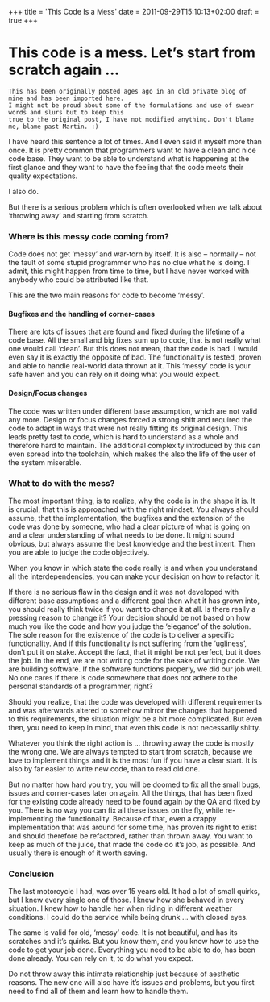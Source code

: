 +++
title = 'This Code Is a Mess'
date = 2011-09-29T15:10:13+02:00
draft = true
+++

# This code is a mess. Let’s start from scratch again ...

```
This has been originally posted ages ago in an old private blog of mine and has been imported here.
I might not be proud about some of the formulations and use of swear words and slurs but to keep this
true to the original post, I have not modified anything. Don't blame me, blame past Martin. :)
```

I have heard this sentence a lot of times. And I even said it myself more than once.
It is pretty common that programmers want to have a clean and nice code base. They want
to be able to understand what is happening at the first glance and they want to have the
feeling that the code meets their quality expectations.

I also do.

But there is a serious problem which is often overlooked when we talk about ‘throwing away’ and starting from scratch.

<!--more-->

### Where is this messy code coming from?

Code does not get ‘messy’ and war-torn by itself. It is also – normally – not the fault of some stupid programmer who has no clue what he is doing. I admit, this might happen from time to time, but I have never worked with anybody who could be attributed like that.

This are the two main reasons for code to become ‘messy’.

#### Bugfixes and the handling of corner-cases

There are lots of issues that are found and fixed during the lifetime of a code base. All the small and big fixes sum up to code, that is not really what one would call ‘clean’. But this does not mean, that the code is bad. I would even say it is exactly the opposite of bad. The functionality is tested, proven and able to handle real-world data thrown at it. This ‘messy’ code is your safe haven and you can rely on it doing what you would expect.

#### Design/Focus changes

The code was written under different base assumption, which are not valid any more. Design or focus changes forced a strong shift and required the code to adapt in ways that were not really fitting its original design. This leads pretty fast to code, which is hard to understand as a whole and therefore hard to maintain. The additional complexity introduced by this can even spread into the toolchain, which makes the also the life of the user of the system miserable.

### What to do with the mess?

The most important thing, is to realize, why the code is in the shape it is. It is crucial, that this is approached with the right mindset. You always should assume, that the implementation, the bugfixes and the extension of the code was done by someone, who had a clear picture of what is going on and a clear understanding of what needs to be done. It might sound obvious, but always assume the best knowledge and the best intent. Then you are able to judge the code objectively.

When you know in which state the code really is and when you understand all the interdependencies, you can make your decision on how to refactor it.

If there is no serious flaw in the design and it was not developed with different base assumptions and a different goal then what it has grown into, you should really think twice if you want to change it at all. Is there really a pressing reason to change it? Your decision should be not based on how much you like the code and how you judge the ‘elegance’ of the solution. The sole reason for the existence of the code is to deliver a specific functionality. And if this functionality is not suffering from the ‘ugliness’, don’t put it on stake. Accept the fact, that it might be not perfect, but it does the job. In the end, we are not writing code for the sake of writing code. We are building software. If the software functions properly, we did our job well. No one cares if there is code somewhere that does not adhere to the personal standards of a programmer, right?

Should you realize, that the code was developed with different requirements and was afterwards altered to somehow mirror the changes that happened to this requirements, the situation might be a bit more complicated. But even then, you need to keep in mind, that even this code is not necessarily shitty.

Whatever you think the right action is … throwing away the code is mostly the wrong one. We are always tempted to start from scratch, because we love to implement things and it is the most fun if you have a clear start. It is also by far easier to write new code, than to read old one.

But no matter how hard you try, you will be doomed to fix all the small bugs, issues and corner-cases later on again. All the things, that has been fixed for the existing code already need to be found again by the QA and fixed by you. There is no way you can fix all these issues on the fly, while re-implementing the functionality. Because of that, even a crappy implementation that was around for some time, has proven its right to exist and should therefore be refactored, rather than thrown away. You want to keep as much of the juice, that made the code do it’s job, as possible. And usually there is enough of it worth saving.

### Conclusion

The last motorcycle I had, was over 15 years old. It had a lot of small quirks, but I knew every single one of those. I knew how she behaved in every situation. I knew how to handle her when riding in different weather conditions. I could do the service while being drunk … with closed eyes.

The same is valid for old, ‘messy’ code. It is not beautiful, and has its scratches and it’s quirks. But you know them, and you know how to use the code to get your job done. Everything you need to be able to do, has been done already. You can rely on it, to do what you expect.

Do not throw away this intimate relationship just because of aesthetic reasons. The new one will also have it’s issues and problems, but you first need to find all of them and learn how to handle them.
